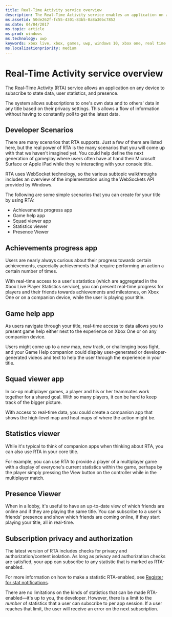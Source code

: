 ```yaml
---
title: Real-Time Activity service overview
description: The Real-Time Activity service enables an application on any device to subscribe to state data, user statistics, and presence.
ms.assetid: 50de262f-fc55-4301-83b5-0a8a30bc7852
ms.date: 04/04/2017
ms.topic: article
ms.prod: windows
ms.technology: uwp
keywords: xbox live, xbox, games, uwp, windows 10, xbox one, real time activity service, rta
ms.localizationpriority: medium
---
```


# Real-Time Activity service overview

The Real-Time Activity (RTA) service allows an application on any device to subscribe to state data, user statistics, and presence.

The system allows subscriptions to one's own data and to others' data in any title based on their privacy settings.
This allows a flow of information without having to constantly poll to get the latest data.


## Developer Scenarios

There are many scenarios that RTA supports.
Just a few of them are listed here, but the real power of RTA is the many scenarios that you will come up with that we haven't imagined yet.
You could help define the next generation of gameplay where users often have at hand their Microsoft Surface or Apple iPad while they're interacting with your console title.

RTA uses WebSocket technology, so the various subtopic walkthroughs includes an overview of the implementation using the WebSockets API provided by Windows.

The following are some simple scenarios that you can create for your title by using RTA:
-   Achievements progress app
-   Game help app
-   Squad viewer app
-   Statistics viewer
-   Presence Viewer


## Achievements progress app

Users are nearly always curious about their progress towards certain achievements, especially achievements that require performing an action a certain number of times.

With real-time access to a user's statistics (which are aggregated in the Xbox Live Player Statistics service), you can present real-time progress for players and their friends towards achievements and milestones, on Xbox One or on a companion device, while the user is playing your title.


## Game help app

As users navigate through your title, real-time access to data allows you to present game help either next to the experience on Xbox One or on any companion device.

Users might come up to a new map, new track, or challenging boss fight, and your Game Help companion could display user-generated or developer-generated videos and text to help the user through the experience in your title.


## Squad viewer app

In co-op multiplayer games, a player and his or her teammates work together for a shared goal.
With so many players, it can be hard to keep track of the bigger picture.

With access to real-time data, you could create a companion app that shows the high-level map and heat maps of where the action might be.


## Statistics viewer

While it's typical to think of companion apps when thinking about RTA, you can also use RTA in your core title.

For example, you can use RTA to provide a player of a multiplayer game with a display of everyone's current statistics within the game, perhaps by the player simply pressing the View button on the controller while in the multiplayer match.


## Presence Viewer

When in a lobby, it's useful to have an up-to-date view of which friends are online and if they are playing the same title.
You can subscribe to a user's friends' presence and show which friends are coming online, if they start playing your title, all in real-time.


## Subscription privacy and authorization

The latest version of RTA includes checks for privacy and authorization/content isolation.
As long as privacy and authorization checks are satisfied, your app can subscribe to any statistic that is marked as RTA-enabled.

For more information on how to make a statistic RTA-enabled, see [Register for stat notifications](register-for-stat-notifications.md).

There are no limitations on the kinds of statistics that can be made RTA-enabled—it's up to you, the developer.
However, there is a limit to the *number* of statistics that a user can subscribe to per app session.
If a user reaches that limit, the user will receive an error on the next subscription.
